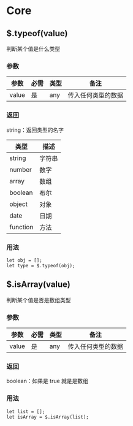 # Core

## $.typeof(value)
判断某个值是什么类型

### 参数

| 参数 | 必需 | 类型 | 备注 |
| - | - | - | - |
| value | 是 | any | 传入任何类型的数据 |

### 返回
string：返回类型的名字

| 类型 | 描述 |
| - | - |
| string | 字符串 |
| number | 数字 |
| array | 数组 |
| boolean | 布尔 |
| object | 对象 |
| date | 日期 |
| function | 方法 |


### 用法

```
let obj = [];
let type = $.typeof(obj);
```


## $.isArray(value)
判断某个值是否是数组类型

### 参数

| 参数 | 必需 | 类型 | 备注 |
| - | - | - | - |
| value | 是 | any | 传入任何类型的数据 |

### 返回
boolean：如果是 true 就是是数组

### 用法

```
let list = [];
let isArray = $.isArray(list);
```





    
